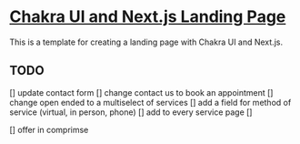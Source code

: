 # [Chakra UI and Next.js Landing Page](https://chakra-ui-and-nextjs-landing-page.vercel.app/)

This is a template for creating a landing page with Chakra UI and Next.js.

## TODO

[] update contact form
[] change contact us to book an appointment
[] change open ended to a multiselect of services
[] add a field for method of service (virtual, in person, phone)
[] add to every service page
[]


[] offer in comprimse 
